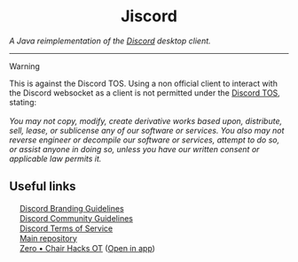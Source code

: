 <!-- Header -->
<h1 align="center">Jiscord</h1>
<span align="center"><em>A Java reimplementation of the <a href="https://github.com/discord">Discord</a> desktop client.</em></span>

---

> [!WARNING]  
> This is against the Discord TOS. Using a non official client to interact with the Discord websocket as a client is not permitted under the [Discord TOS](https://discord.com/terms), stating:\
> \
> *You may not copy, modify, create derivative works based upon, distribute, sell, lease, or sublicense any of our software or services. You also may not reverse engineer or decompile our software or services, attempt to do so, or assist anyone in doing so, unless you have our written consent or applicable law permits it.*

## Useful links
<img width="15px" src="https://assets-global.website-files.com/6257adef93867e50d84d30e2/636e0a69f118df70ad7828d4_icon_clyde_blurple_RGB.svg"> [Discord Branding Guidelines](https://discord.com/branding)\
<img width="15px" src="https://assets-global.website-files.com/6257adef93867e50d84d30e2/636e0a69f118df70ad7828d4_icon_clyde_blurple_RGB.svg"> [Discord Community Guidelines](https://discord.com/guidelines)\
<img width="15px" src="https://assets-global.website-files.com/6257adef93867e50d84d30e2/636e0a69f118df70ad7828d4_icon_clyde_blurple_RGB.svg"> [Discord Terms of Service](https://discord.com/terms)\
<img width="15px" src="https://images.weserv.nl/?url=https://avatars.githubusercontent.com/u/145507016?s=1024&h=300&w=300&fit=cover&mask=circle&maxage=7d"> [Main repository](https://github.com/jiscord/jiscord)\
<img width="15px" src="https://images.weserv.nl/?url=cdn.discordapp.com/icons/769966964030046298/a_5e832d9ff32ecca17b1756c1367cb965.png?size=4096&h=300&w=300&fit=cover&mask=circle&maxage=7d"> [Zero • Chair Hacks OT](https://discord.com/invite/dPzJajt) (<a href="https://intradeus.github.io/http-protocol-redirector?r=discord://-/invite/dPzJajt">Open in app</a>)
